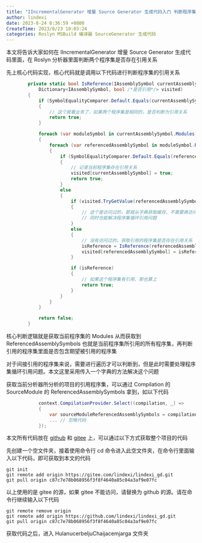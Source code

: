 ```yaml
---
title: "IIncrementalGenerator 增量 Source Generator 生成代码入门 判断程序集的引用关系"
author: lindexi
date: 2023-8-24 8:36:59 +0800
CreateTime: 2023/8/23 10:03:24
categories: Roslyn MSBuild 编译器 SourceGenerator 生成代码
---
```


本文将告诉大家如何在 IIncrementalGenerator 增量 Source Generator 生成代码里面，在 Roslyn 分析器里面判断两个程序集是否存在引用关系

<!--more-->


<!-- CreateTime:2023/8/23 10:03:24 -->


<!-- 发布 -->
<!-- 博客 -->
<!-- 标签：Roslyn,MSBuild,编译器,SourceGenerator,生成代码 -->

先上核心代码实现，核心代码就是调用以下代码进行判断程序集的引用关系

```csharp
        private static bool IsReference(IAssemblySymbol currentAssemblySymbol, IAssemblySymbol requiredAssemblySymbol,
            Dictionary<IAssemblySymbol, bool /*是否引用*/> visited)
        {
            if (SymbolEqualityComparer.Default.Equals(currentAssemblySymbol, requiredAssemblySymbol))
            {
                // 这个就看业务了，如果两个程序集是相同的，是否判断为引用关系
                return true;
            }

            foreach (var moduleSymbol in currentAssemblySymbol.Modules)
            {
                foreach (var referencedAssemblySymbol in moduleSymbol.ReferencedAssemblySymbols)
                {
                    if (SymbolEqualityComparer.Default.Equals(referencedAssemblySymbol, requiredAssemblySymbol))
                    {
                        // 记录当前程序集存在引用关系
                        visited[currentAssemblySymbol] = true;
                        return true;
                    }
                    else
                    {
                        if (visited.TryGetValue(referencedAssemblySymbol, out var isReference))
                        {
                            // 这个是访问过的，那就从字典获取缓存，不需要再访问一次
                            // 同时也能解决程序集循环引用问题
                        }
                        else
                        {
                            // 没有访问过的，获取引用的程序集是否存在引用关系
                            isReference = IsReference(referencedAssemblySymbol, requiredAssemblySymbol, visited);
                            visited[referencedAssemblySymbol] = isReference;
                        }

                        if (isReference)
                        {
                            // 如果这个程序集有引用，那也算上
                            return true;
                        }
                    }
                }
            }

            return false;
        }
```

核心判断逻辑就是获取当前程序集的 Modules 从而获取到 ReferencedAssemblySymbols 也就是当前程序集所引用的所有程序集，再判断引用的程序集里面是否包含期望被引用的程序集

对于间接引用的程序集来说，需要进行遍历才可以判断到，但是此时需要处理程序集循环引用问题。本文这里采用传入一个字典的方法解决这个问题

获取当前分析器所分析的项目的引用程序集，可以通过 Compilation 的 SourceModule 的 ReferencedAssemblySymbols 拿到，如以下代码

```csharp
            context.CompilationProvider.Select((compilation, _) =>
            {
                var sourceModuleReferencedAssemblySymbols = compilation.SourceModule.ReferencedAssemblySymbols;
                ... // 忽略代码
            });
```

本文所有代码放在 [github](https://github.com/lindexi/lindexi_gd/tree/c87c7e78b068956f3f8f4640a85c04a3af9e07fc/HulanucerbeljuChaijacemjarga) 和 [gitee](https://gitee.com/lindexi/lindexi_gd/tree/c87c7e78b068956f3f8f4640a85c04a3af9e07fc/HulanucerbeljuChaijacemjarga) 上，可以通过以下方式获取整个项目的代码

先创建一个空文件夹，接着使用命令行 cd 命令进入此空文件夹，在命令行里面输入以下代码，即可获取到本文的代码

```
git init
git remote add origin https://gitee.com/lindexi/lindexi_gd.git
git pull origin c87c7e78b068956f3f8f4640a85c04a3af9e07fc
```

以上使用的是 gitee 的源，如果 gitee 不能访问，请替换为 github 的源。请在命令行继续输入以下代码

```
git remote remove origin
git remote add origin https://github.com/lindexi/lindexi_gd.git
git pull origin c87c7e78b068956f3f8f4640a85c04a3af9e07fc
```

获取代码之后，进入 HulanucerbeljuChaijacemjarga 文件夹
